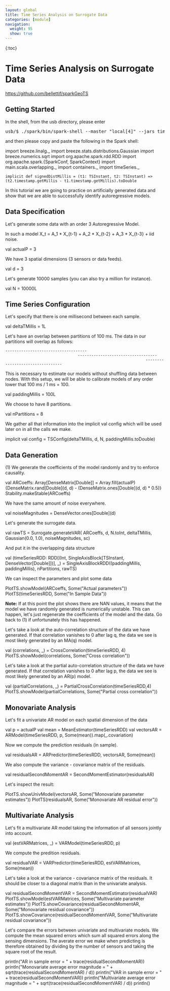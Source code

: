 ```yaml
---
layout: global
title: Time Series Analysis on Surrogate Data
categories: [module]
navigation:
  weight: 95
  show: true
---
```


{:toc}

# Time Series Analysis on Surrogate Data

https://github.com/bellettif/sparkGeoTS

## Getting Started
In the shell, from the usb directory, please enter

<pre class="prettyprint lang-bsh">
usb/$ ./spark/bin/spark-shell --master "local[4]" --jars timeseries/sparkgeots.jar --driver-memory 2G
</pre>

and then please copy and paste the following in the Spark shell:

<div class="codetabs">
<div data-lang="scala" markdown="1">
    import breeze.linalg._
    import breeze.stats.distributions.Gaussian
    import breeze.numerics.sqrt
    import org.apache.spark.rdd.RDD
    import org.apache.spark.{SparkConf, SparkContext}
    import main.scala.overlapping._
    import containers._
    import timeSeries._

    implicit def signedDistMillis = (t1: TSInstant, t2: TSInstant) => (t2.timestamp.getMillis - t1.timestamp.getMillis).toDouble
</div>
</div>


In this tutorial we are going to practice on artificially generated data
and show that we are able to successfully identify autoregressive models.

## Data Specification

Let's generate some data with an order 3 Autoregressive Model.

In such a model X_t = A_1 * X_{t-1} + A_2 * X_{t-2} + A_3 * X_{t-3} + iid noise.

<div class="codetabs">
<div data-lang="scala" markdown="1">
    val actualP = 3
</div>
</div>

We have 3 spatial dimensions (3 sensors or data feeds).

<div class="codetabs">
<div data-lang="scala" markdown="1">
    val d = 3
</div>
</div>

Let's generate 10000 samples (you can also try a million for instance).

<div class="codetabs">
<div data-lang="scala" markdown="1">
    val N = 10000L
</div>
</div>

## Time Series Configuration

Let's specify that there is one millisecond between each sample.

<div class="codetabs">
<div data-lang="scala" markdown="1">
    val deltaTMillis = 1L
</div>
</div>

Let's have an overlap between partitions of 100 ms.
The data in our partitions will overlap as follows:

    ------------------------------------
                                    -----------------------------------
                                                                  ---------------------------------

This is necessary to estimate our models without shuffling data between nodes.
With this setup, we will be able to calibrate models of any order lower that 100 ms / 1 ms = 100.

<div class="codetabs">
<div data-lang="scala" markdown="1">
    val paddingMillis = 100L
</div>
</div>

We choose to have 8 partitions.

<div class="codetabs">
<div data-lang="scala" markdown="1">
    val nPartitions = 8
</div>
</div>

We gather all that information into the implicit val config which will be
used later on in all the calls we make.

<div class="codetabs">
<div data-lang="scala" markdown="1">
    implicit val config = TSConfig(deltaTMillis, d, N, paddingMillis.toDouble)
</div>
</div>

## Data Generation
(1) We generate the coefficients of the model randomly and try to enforce causality.

<div class="codetabs">
<div data-lang="scala" markdown="1">
    val ARCoeffs: Array[DenseMatrix[Double]] = Array.fill(actualP){DenseMatrix.rand[Double](d, d) - (DenseMatrix.ones[Double](d, d) * 0.5)}
    Stability.makeStable(ARCoeffs)
</div>
</div>

We have the same amount of noise everywhere.

<div class="codetabs">
<div data-lang="scala" markdown="1">
    val noiseMagnitudes = DenseVector.ones[Double](d)
</div>
</div>

Let's generate the surrogate data.

<div class="codetabs">
<div data-lang="scala" markdown="1">
    val rawTS = Surrogate.generateVAR(
        ARCoeffs,
        d,
        N.toInt,
        deltaTMillis,
        Gaussian(0.0, 1.0),
        noiseMagnitudes,
        sc)
</div>
</div>

And put it in the overlapping data structure

<div class="codetabs">
<div data-lang="scala" markdown="1">
    val (timeSeriesRDD: RDD[(Int, SingleAxisBlock[TSInstant, DenseVector[Double]])], _) =
        SingleAxisBlockRDD((paddingMillis, paddingMillis), nPartitions, rawTS)
</div>
</div>

We can inspect the parameters and plot some data

<div class="codetabs">
<div data-lang="scala" markdown="1">
    PlotTS.showModel(ARCoeffs, Some("Actual parameters"))
    PlotTS(timeSeriesRDD, Some("In Sample Data"))
</div>
</div>

__Note:__ If at this point the plot shows there are NAN values, it means that the
model we have randomly generated is numerically unstable.
This can happen, let's just regenerate the coefficients of the model and the data.
Go back to (1) if unfortunately this has happened.

Let's take a look at the auto-correlation structure of the data we have
generated. If that correlation vanishes to 0 after lag q, the data we
see is most likely generated by an MA(q) model.

<div class="codetabs">
<div data-lang="scala" markdown="1">
    val (correlations, _) = CrossCorrelation(timeSeriesRDD, 4)
    PlotTS.showModel(correlations, Some("Cross correlation"))
</div>
</div>

Let's take a look at the partial auto-correlation structure of the data we have
generated. If that correlation vanishes to 0 after lag p, the data we
see is most likely generated by an AR(p) model.

<div class="codetabs">
<div data-lang="scala" markdown="1">
    val (partialCorrelations, _) = PartialCrossCorrelation(timeSeriesRDD,4)
    PlotTS.showModel(partialCorrelations, Some("Partial cross correlation"))
</div>
</div>

## Monovariate Analysis

Let's fit a univariate AR model on each spatial dimension of the data

<div class="codetabs">
<div data-lang="scala" markdown="1">
    val p = actualP
    val mean = MeanEstimator(timeSeriesRDD)
    val vectorsAR = ARModel(timeSeriesRDD, p, Some(mean)).map(_.covariation)
</div>
</div>

Now we compute the prediction residuals (in sample).

<div class="codetabs">
<div data-lang="scala" markdown="1">
    val residualsAR = ARPredictor(timeSeriesRDD, vectorsAR, Some(mean))
</div>
</div>

We also compute the variance - covariance matrix of the residuals.

<div class="codetabs">
<div data-lang="scala" markdown="1">
    val residualSecondMomentAR = SecondMomentEstimator(residualsAR)
</div>
</div>

Let's inspect the result:

<div class="codetabs">
<div data-lang="scala" markdown="1">
    PlotTS.showUnivModel(vectorsAR, Some("Monovariate parameter estimates"))
    PlotTS(residualsAR, Some("Monovariate AR residual error"))
</div>
</div>

## Multivariate Analysis

Let's fit a multivariate AR model taking the information of all sensors
jointly into account.

<div class="codetabs">
<div data-lang="scala" markdown="1">
    val (estVARMatrices, _) = VARModel(timeSeriesRDD, p)
</div>
</div>

We compute the predition residuals.

<div class="codetabs">
<div data-lang="scala" markdown="1">
    val residualVAR = VARPredictor(timeSeriesRDD, estVARMatrices, Some(mean))
</div>
</div>

Let's take a look at the variance - covariance matrix of the residuals. It should be closer to a diagonal matrix than in the univariate analysis.

<div class="codetabs">
<div data-lang="scala" markdown="1">
    val residualSecondMomentVAR = SecondMomentEstimator(residualVAR)
    PlotTS.showModel(estVARMatrices, Some("Multivariate parameter estimates"))
    PlotTS.showCovariance(residualSecondMomentAR, Some("Monovariate residual covariance"))
    PlotTS.showCovariance(residualSecondMomentVAR, Some("Multivariate residual covariance"))
</div>
</div>

Let's compare the errors between univariate and multivariate models. We compute the mean squared errors which sum all squared errors along the sensing dimensions. The averate error we make when predicting is therefore obtained by dividing by the number of sensors and taking the square root of the result.

<div class="codetabs">
<div data-lang="scala" markdown="1">
    println("AR in sample error = " + trace(residualSecondMomentAR))
    println("Monovariate average error magnitude = " + sqrt(trace(residualSecondMomentAR) / d))
    println("VAR in sample error = " + trace(residualSecondMomentVAR))
    println("Multivariate average error magnitude = " + sqrt(trace(residualSecondMomentVAR) / d))
    println()
</div>
</div>
